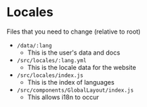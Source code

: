 # Locales
Files that you need to change (relative to root)

- `/data/:lang`
  - This is the user's data and docs
- `/src/locales/:lang.yml`
  - This is the locale data for the website
- `/src/locales/index.js`
  - This is the index of languages
- `/src/components/GlobalLayout/index.js`
  - This allows i18n to occur

